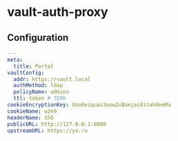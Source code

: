 # vault-auth-proxy

## Configuration

```yaml
---
meta:
  title: Portal
vaultConfig:
  addr: https://vault.local
  authMethod: ldap
  policyName: admins
  ttl: token # 720h
cookieEncryptionKey: Xoo6eiquai3oow2uBaejai8itah8eeMa
cookieName: w2e9
headerName: SSO
publicURL: http://127.0.0.1:8080
upstreamURL: https://ya.ru
```
